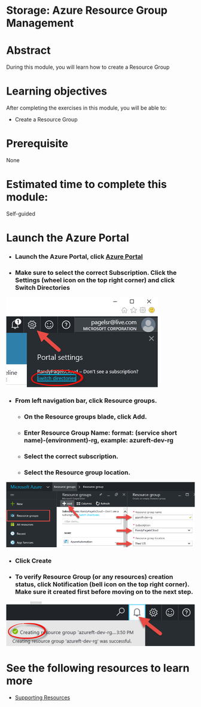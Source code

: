# Storage: Azure Resource Group Management

# Abstract

During this module, you will learn how to create a Resource Group

# Learning objectives
After completing the exercises in this module, you will be able to:
* Create a Resource Group

# Prerequisite 
None

# Estimated time to complete this module:
Self-guided

# Launch the Azure Portal
* ### Launch the Azure Portal, click [Azure Portal](http://www.azure.portal.com)

* ### Make sure to select the correct **Subscription**. Click the Settings (wheel icon on the top right corner) and click **Switch Directories**
![Screenshot](./images/portal-01.png)
 
* ### From left navigation bar, click **Resource groups**.
  * ### On the **Resource groups blade**, click **Add**.
  * ### Enter Resource Group Name: format: **(service short name)**-**(environment)**-rg, example: **azureft-dev-rg**
  * ### Select the correct **subscription**.
  * ### Select the **Resource group location**.

![Screenshot](./images/portal-02.png)
 
* ### Click **Create**
* ### To verify Resource Group (or any resources) creation status, click **Notification** (bell icon on the top right corner). Make sure it created first before moving on to the next step.

![Screenshot](./images/portal-03.png)

# See the following resources to learn more
* [Supporting Resources](#)

